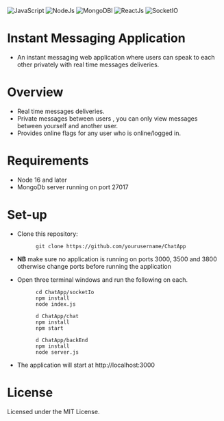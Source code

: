 ![JavaScript](https://img.shields.io/badge/JavaScript-ffd60a?style=for-the-badge&logo=JavaScript&logoColor=white)
![NodeJs](https://img.shields.io/badge/NodeJs-008000?style=for-the-badge&logo=Node.Js&logoColor=white)
![MongoDBl](https://img.shields.io/badge/MongoDB-38B000?style=for-the-badge&logo=MongoDb&logoColor=white)
![ReactJs](https://img.shields.io/badge/rEACTjs-0fa3b1?style=for-the-badge&logo=React&logoColor=white)
![SocketIO](https://img.shields.io/badge/SocketIO-353535?style=for-the-badge&logo=Socket.IO&logoColor=white)

# Instant Messaging Application
- An instant messaging web application where users can speak to each other privately with real time messages deliveries.
 
# Overview

- Real time messages deliveries.
- Private messages between users , you can only view messages between yourself and another user.
- Provides online flags for any user who is online/logged in.

# Requirements

- Node 16 and later
- MongoDb server running on port 27017

# Set-up

- Clone this repository:
 
         

            git clone https://github.com/yourusername/ChatApp


- **NB** make sure no application is running on ports 3000, 3500 and 3800 otherwise change ports before running the application
- Open three terminal windows and run the following on each.           

            cd ChatApp/socketIo
            npm install
            node index.js

            d ChatApp/chat
            npm install
            npm start

            d ChatApp/backEnd
            npm install
            node server.js
            
- The application will start at http://localhost:3000
  

# License
 Licensed under the MIT License.

